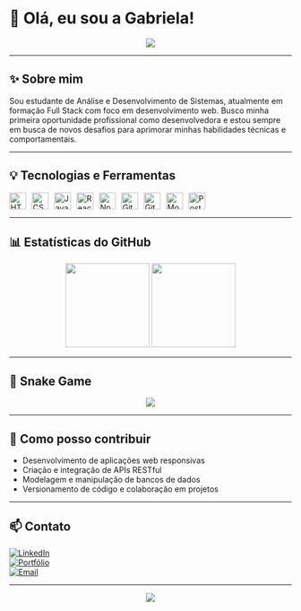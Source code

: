 # 👋 Olá, eu sou a Gabriela!

<p align="center">
  <img src="https://readme-typing-svg.demolab.com?font=Fira+Code&duration=3000&pause=1000&color=7C3AED&center=true&vCenter=true&width=435&lines=Bem-vindo(a)+ao+meu+GitHub!;Desenvolvedora+Full+Stack+em+formação;Focada+em+soluções+inovadoras"/>
</p>

---

## ✨ Sobre mim

Sou estudante de Análise e Desenvolvimento de Sistemas, atualmente em formação Full Stack com foco em desenvolvimento web. Busco minha primeira oportunidade profissional como desenvolvedora e estou sempre em busca de novos desafios para aprimorar minhas habilidades técnicas e comportamentais.

---

## 💡 Tecnologias e Ferramentas

<div style="display: flex; gap: 10px;">
  <img src="https://cdn.jsdelivr.net/gh/devicons/devicon/icons/html5/html5-original.svg" width="30" title="HTML5"/>
  <img src="https://cdn.jsdelivr.net/gh/devicons/devicon/icons/css3/css3-original.svg" width="30" title="CSS3"/>
  <img src="https://cdn.jsdelivr.net/gh/devicons/devicon/icons/javascript/javascript-original.svg" width="30" title="JavaScript"/>
  <img src="https://cdn.jsdelivr.net/gh/devicons/devicon/icons/react/react-original.svg" width="30" title="React"/>
  <img src="https://cdn.jsdelivr.net/gh/devicons/devicon/icons/nodejs/nodejs-original.svg" width="30" title="Node.js"/>
  <img src="https://cdn.jsdelivr.net/gh/devicons/devicon/icons/git/git-original.svg" width="30" title="Git"/>
  <img src="https://cdn.jsdelivr.net/gh/devicons/devicon/icons/github/github-original.svg" width="30" title="GitHub"/>
  <img src="https://cdn.jsdelivr.net/gh/devicons/devicon/icons/mongodb/mongodb-original.svg" width="30" title="MongoDB"/>
  <img src="https://cdn.jsdelivr.net/gh/devicons/devicon/icons/postgresql/postgresql-original.svg" width="30" title="PostgreSQL"/>
</div>

---

## 📊 Estatísticas do GitHub

<p align="center">
  <img src="https://github-readme-stats.vercel.app/api?username=Gabrieladevx&show_icons=true&theme=tokyonight" height="150"/>
  <img src="https://github-readme-stats.vercel.app/api/top-langs/?username=Gabrieladevx&layout=compact&theme=tokyonight" height="150"/>
</p>

---

## 🐍 Snake Game

<p align="center">
  <img src="https://github.com/Gabrieladevx/Gabrieladevx/blob/output/github-contribution-grid-snake.svg"/>
</p>

---

## 💼 Como posso contribuir

- Desenvolvimento de aplicações web responsivas
- Criação e integração de APIs RESTful
- Modelagem e manipulação de bancos de dados
- Versionamento de código e colaboração em projetos

---

## 📫 Contato

[![LinkedIn](https://img.shields.io/badge/LinkedIn-blue?logo=linkedin)](https://linkedin.com/in/gabrieladevx)  
[![Portfólio](https://img.shields.io/badge/Portfólio-000?logo=vercel)](https://gabrieladevx.vercel.app)  
[![Email](https://img.shields.io/badge/Gmail-red?logo=gmail)](mailto:gabrieladevx@gmail.com)

---

<p align="center">
  <img src="https://capsule-render.vercel.app/api?type=waving&color=7C3AED&height=100&section=footer"/>
</p>
